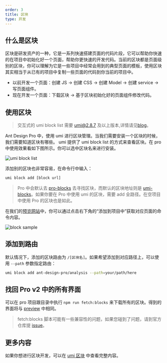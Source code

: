 ```yaml
---
order: 3
title: 区块
type: 开发
---
```


## 什么是区块

区块是研发资产的一种，它是一系列快速搭建页面的代码片段，它可以帮助你快速的在项目中初始化好一个页面，帮助你更快速的开发代码。当前的区块都是页面级别的区块，你可以理解为它是一些项目中经常会用到的典型页面的模板，使用区块其实相当于从已有的项目中复制一些页面的代码到你当前的项目中。

- 以前开发一个页面：创建 JS -> 创建 CSS -> 创建 Model -> 创建 service -> 写页面组件。
- 现在开发一个页面：下载区块 -> 基于区块初始化好的页面组件修改代码。

## 使用区块

> 交互式的 umi block list 需要 umi@2.8.7 及以上版本,详情请见[blog](/blog/beter-block)。

Ant Design Pro 中，使用 umi 进行区块管理。当我们需要安装一个区块的时候，我们需要知道区块有哪些。 umi 提供了 umi block list 的方式来查看区块。在 pro 中使用效果看如下图所示。你可以选中区块名来进行安装。

![ umi block list](https://gw.alipayobjects.com/zos/antfincdn/x4QZO%24Ubyh/1561713223131-f7111829-e270-4569-b5ac-8e8585581b96.png)

添加别的区块也非常容易，在命令行中输入：

```bash
umi block add [block url]
```

> Pro 中会默认去 [pro-blocks](https://github.com/ant-design/pro-blocks) 去寻找区块，而默认的区块地址则是 [umi-blocks](https://github.com/umijs/umi-blocks)。如果你要在 Pro 中使用 umi 的区块，需要 add 全路径。在空项目中使用 Pro 的区块也是如此。

在我们的[预览网站](https://preview.pro.ant.design)中，你可以通过点击右下角的“添加到项目中”获取对应页面的命令内容。

![block sample](https://user-images.githubusercontent.com/5378891/58394196-98d26e00-8074-11e9-87c7-c527cf87545d.png)

## 添加到路由

默认情况下，添加的区块路由为 `/[区块名]`。如果希望添加到对应路径上，可以使用 `--path` 参数指定路由：

```bash
umi block add ant-design-pro/analysis --path=your/path/here
```

## 找回 Pro v2 中的所有界面

可以在 pro 项目跟目录中执行 `npm run fetch:blocks` 来下载所有的区块。得到的界面将与 [preview](https://preview.pro.ant.design/) 中相同。

> fetch:blocks 脚本可能有一些兼容性的问题，如果您碰到了问题，请到官方仓库提 [issue](https://github.com/ant-design/ant-design-pro/issues)。

## 更多内容

如果你想进行区块开发，可以在 [umi 区块](https://umijs.org/zh/guide/block.html) 中查看完整内容。
